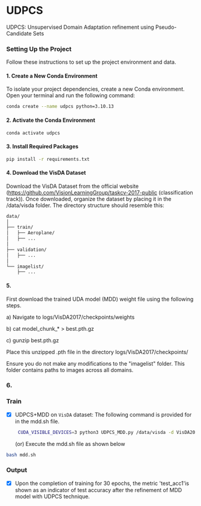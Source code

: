 # UDPCS
UDPCS: Unsupervised Domain Adaptation refinement using Pseudo-Candidate Sets 

### Setting Up the Project

Follow these instructions to set up the project environment and data.

#### 1. Create a New Conda Environment

To isolate your project dependencies, create a new Conda environment. Open your terminal and run the following command:

```bash
conda create --name udpcs python=3.10.13
```
#### 2. Activate the Conda Environment

```bash
conda activate udpcs

```
#### 3. Install Required Packages

```bash
pip install -r requirements.txt
```
#### 4. Download the VisDA Dataset
Download the VisDA Dataset from the official website (https://github.com/VisionLearningGroup/taskcv-2017-public (classification track)). 
Once downloaded, organize the dataset by placing it in the /data/visda folder. The directory structure should resemble this:

```bash
data/
│
├── train/
│   ├── Aeroplane/
│   ├── ...
│
├── validation/
│   ├── ...
│
└── imagelist/
    ├── ...
```
#### 5. 
First download the trained UDA model (MDD) weight file using the following steps.

a) Navigate to logs/VisDA2017/checkpoints/weights

b) cat model_chunk_* > best.pth.gz

c) gunzip best.pth.gz

Place this unzipped .pth file in the directory logs/VisDA2017/checkpoints/

Ensure you do not make any modifications to the "imagelist" folder. This folder contains paths to images across all domains.
### 6.
### Train

- [x] UDPCS+MDD on `VisDA` dataset:
     The following command is provided for in the mdd.sh file.

  ```bash
   CUDA_VISIBLE_DEVICES=3 python3 UDPCS_MDD.py /data/visda -d VisDA2017 -s Synthetic -t Real -a resnet101 --epochs 30 --bottleneck-dim 1024 --seed 0 --train-resizing cen.crop --per-class-eval -b 36 --log logs/VisDA2017
  ```
  (or)
Execute the mdd.sh file as shown below

```bash
bash mdd.sh
```
### Output
 - [x] Upon the completion of training for 30 epochs, the metric 'test_acc1'is shown as an indicator of test accuracy after the refinement of MDD model with UDPCS technique.
